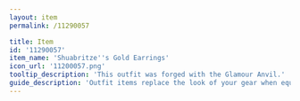 ```yaml
---
layout: item
permalink: /11290057

title: Item
id: '11290057'
item_name: 'Shuabritze''s Gold Earrings'
icon_url: '11200057.png'
tooltip_description: 'This outfit was forged with the Glamour Anvil.'
guide_description: 'Outfit items replace the look of your gear when equipped.'
---
```


